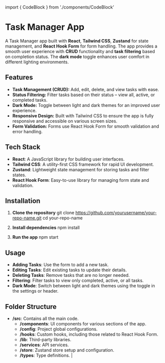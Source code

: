import { CodeBlock } from './components/CodeBlock'

# Task Manager App

A Task Manager app built with **React**, **Tailwind CSS**, **Zustand** for state management, and **React Hook Form** for form handling. The app provides a smooth user experience with **CRUD** functionality and **task filtering** based on completion status. The **dark mode** toggle enhances user comfort in different lighting environments.

## Features

- **Task Management (CRUD):** Add, edit, delete, and view tasks with ease.
- **Status Filtering:** Filter tasks based on their status – view all, active, or completed tasks.
- **Dark Mode:** Toggle between light and dark themes for an improved user experience.
- **Responsive Design:** Built with Tailwind CSS to ensure the app is fully responsive and accessible on various screen sizes.
- **Form Validation:** Forms use React Hook Form for smooth validation and error handling.

## Tech Stack

- **React**: A JavaScript library for building user interfaces.
- **Tailwind CSS**: A utility-first CSS framework for rapid UI development.
- **Zustand**: Lightweight state management for storing tasks and filter states.
- **React Hook Form**: Easy-to-use library for managing form state and validation.

## Installation

1. **Clone the repository**
   <CodeBlock language="bash">
   git clone https://github.com/yourusername/your-repo-name.git
   cd your-repo-name
   </CodeBlock>

2. **Install dependencies**
   <CodeBlock language="bash">
   npm install
   </CodeBlock>

3. **Run the app**
   <CodeBlock language="bash">
   npm start
   </CodeBlock>

## Usage

- **Adding Tasks**: Use the form to add a new task.
- **Editing Tasks**: Edit existing tasks to update their details.
- **Deleting Tasks**: Remove tasks that are no longer needed.
- **Filtering**: Filter tasks to view only completed, active, or all tasks.
- **Dark Mode**: Switch between light and dark themes using the toggle in the settings or header.

## Folder Structure

- **/src**: Contains all the main code.
  - **/components**: UI components for various sections of the app.
  - **/config**: Project global configurations.
  - **/hooks**: Custom hooks, including those related to React Hook Form.
  - **/lib**: Third-party libraries.
  - **/services**: API services.
  - **/store**: Zustand store setup and configuration.
  - **/types**: Type definitions.
|

